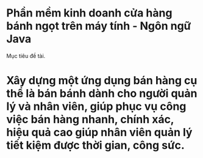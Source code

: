 # Phần mềm kinh doanh cửa hàng bánh ngọt trên máy tính - Ngôn ngữ Java
Mục tiêu đề tài.
# Xây dựng một ứng dụng bán hàng cụ thể là bán bánh dành cho người quản lý và nhân viên, giúp phục vụ công việc bán hàng nhanh, chính xác, hiệu quả cao giúp nhân viên quản lý tiết kiệm được thời gian, công sức.
